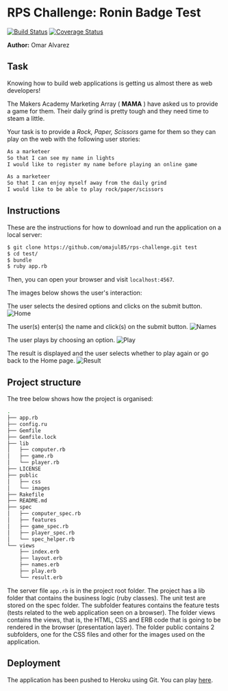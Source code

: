 # RPS Challenge: Ronin Badge Test 
[![Build Status](https://travis-ci.org/omajul85/rps-challenge.svg?branch=master)](https://travis-ci.org/omajul85/rps-challenge) [![Coverage Status](https://coveralls.io/repos/github/omajul85/rps-challenge/badge.svg?branch=master)](https://coveralls.io/github/omajul85/rps-challenge?branch=master)

**Author:** Omar Alvarez

Task 
----

Knowing how to build web applications is getting us almost there as web developers!

The Makers Academy Marketing Array ( **MAMA** ) have asked us to provide a game for them. Their daily grind is pretty tough and they need time to steam a little.

Your task is to provide a _Rock, Paper, Scissors_ game for them so they can play on the web with the following user stories:

```sh
As a marketeer
So that I can see my name in lights
I would like to register my name before playing an online game

As a marketeer
So that I can enjoy myself away from the daily grind
I would like to be able to play rock/paper/scissors
```

Instructions
------------
These are the instructions for how to download and run the application on a local server:

```sh
$ git clone https://github.com/omajul85/rps-challenge.git test
$ cd test/
$ bundle
$ ruby app.rb 
```
Then, you can open your browser and visit `localhost:4567`.


The images below shows the user's interaction:

The user selects the desired options and clicks on the submit button.
![Home](https://www.dropbox.com/s/4yz4i1usiho0lxz/Home.png?dl=0 "Home page")

The user(s) enter(s) the name and click(s) on the submit button.
![Names](https://www.dropbox.com/s/34hgl0lqiria571/names.png?dl=0 "Names page")

The user plays by choosing an option.
![Play](https://www.dropbox.com/s/ln0xxn1xxhixc1j/play.png?dl=0 "Play page")

The result is displayed and the user selects whether to play again or go back to the Home page.
![Result](https://www.dropbox.com/s/kruh7jgyqm7y46d/result.png?dl=0 "Result page")


Project structure
-----------------

The tree below shows how the project is organised:

```sh
.
├── app.rb
├── config.ru
├── Gemfile
├── Gemfile.lock
├── lib
│   ├── computer.rb
│   ├── game.rb
│   └── player.rb
├── LICENSE
├── public
│   ├── css
│   └── images
├── Rakefile
├── README.md
├── spec
│   ├── computer_spec.rb
│   ├── features
│   ├── game_spec.rb
│   ├── player_spec.rb
│   └── spec_helper.rb
└── views
    ├── index.erb
    ├── layout.erb
    ├── names.erb
    ├── play.erb
    └── result.erb

```
The server file `app.rb` is in the project root folder. The project has a lib folder that contains the business logic (ruby classes). The unit test are stored on the spec folder. The subfolder features contains the feature tests (tests related to the web application seen on a browser). The folder views contains the views, that is, the HTML, CSS and ERB code that is going to be rendered in the browser (presentation layer). The folder public contains 2 subfolders, one for the CSS files and other for the images used on the application.

Deployment
----------

The application has been pushed to Heroku using Git. You can play <a href="https://rps-omajul85.herokuapp.com/" target="_blank">here</a>.